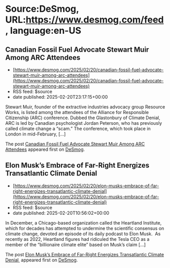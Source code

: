 # Source:DeSmog, URL:https://www.desmog.com/feed, language:en-US

## Canadian Fossil Fuel Advocate Stewart Muir Among ARC Attendees
 - [https://www.desmog.com/2025/02/20/canadian-fossil-fuel-advocate-stewart-muir-among-arc-attendees](https://www.desmog.com/2025/02/20/canadian-fossil-fuel-advocate-stewart-muir-among-arc-attendees)
 - RSS feed: $source
 - date published: 2025-02-20T23:17:15+00:00

<p>Stewart Muir, founder of the extractive industries advocacy group Resource Works, is listed among the attendees of the Alliance for Responsible Citizenship (ARC) conference. Dubbed the Glastonbury of Climate Denial, ARC is led by Canadian psychologist Jordan Peterson, who has previously called climate change a “scam.” The conference, which took place in London in mid-February, [&#8230;]</p>
<p>The post <a href="https://www.desmog.com/2025/02/20/canadian-fossil-fuel-advocate-stewart-muir-among-arc-attendees/" data-wpel-link="internal">Canadian Fossil Fuel Advocate Stewart Muir Among ARC Attendees</a> appeared first on <a href="https://www.desmog.com" data-wpel-link="internal">DeSmog</a>.</p>

## Elon Musk’s Embrace of Far-Right Energizes Transatlantic Climate Denial
 - [https://www.desmog.com/2025/02/20/elon-musks-embrace-of-far-right-energizes-transatlantic-climate-denial](https://www.desmog.com/2025/02/20/elon-musks-embrace-of-far-right-energizes-transatlantic-climate-denial)
 - RSS feed: $source
 - date published: 2025-02-20T10:56:02+00:00

<p>In December, a Chicago-based organization called the Heartland Institute, which for decades has attempted to undermine the scientific consensus on climate change, devoted an episode of its daily podcast to Elon Musk.&#160; As recently as 2022, Heartland figures had ridiculed the Tesla CEO as a member of the “billionaire climate elite” based on Musk’s claim [&#8230;]</p>
<p>The post <a href="https://www.desmog.com/2025/02/20/elon-musks-embrace-of-far-right-energizes-transatlantic-climate-denial/" data-wpel-link="internal">Elon Musk’s Embrace of Far-Right Energizes Transatlantic Climate Denial </a> appeared first on <a href="https://www.desmog.com" data-wpel-link="internal">DeSmog</a>.</p>

